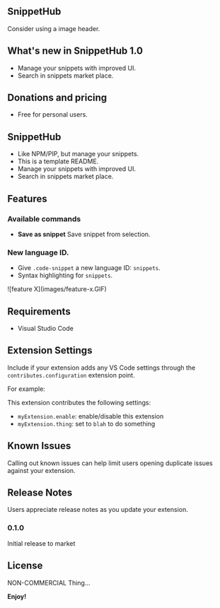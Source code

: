 ## SnippetHub

Consider using a image header.

## What's new in SnippetHub 1.0

- Manage your snippets with improved UI.
- Search in snippets market place.

## Donations and pricing

- Free for personal users.

## SnippetHub

- Like NPM/PIP, but manage your snippets.
- This is a template README.
- Manage your snippets with improved UI.
- Search in snippets market place.

## Features

### Available commands

- **Save as snippet** Save snippet from selection.

### New language ID.

- Give `.code-snippet` a new language ID: `snippets`.
- Syntax highlighting for `snippets`.

\!\[feature X\]\(images/feature-x.GIF\)

## Requirements

- Visual Studio Code

## Extension Settings

Include if your extension adds any VS Code settings through the `contributes.configuration` extension point.

For example:

This extension contributes the following settings:

- `myExtension.enable`: enable/disable this extension
- `myExtension.thing`: set to `blah` to do something

## Known Issues

Calling out known issues can help limit users opening duplicate issues against your extension.

## Release Notes

Users appreciate release notes as you update your extension.

### 0.1.0

Initial release to market

## License

NON-COMMERCIAL Thing...

**Enjoy!**
